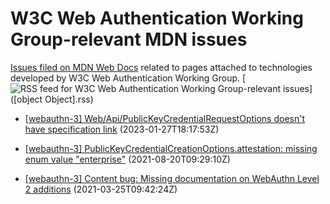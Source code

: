 # W3C Web Authentication Working Group-relevant MDN issues

[Issues filed on MDN Web Docs](https://github.com/mdn/content/issues) related to pages attached to technologies developed by W3C Web Authentication Working Group. [![RSS feed for W3C Web Authentication Working Group-relevant issues](https://www.w3.org/QA/2007/04/feed_icon)]([object Object].rss)

* [[webauthn-3] Web/Api/PublicKeyCredentialRequestOptions doesn't have specification link](https://github.com/mdn/content/issues/23935) (2023-01-27T18:17:53Z)
  
* [[webauthn-3] PublicKeyCredentialCreationOptions.attestation: missing enum value "enterprise"](https://github.com/mdn/content/issues/8126) (2021-08-20T09:29:10Z)
  
* [[webauthn-3] Content bug: Missing documentation on WebAuthn Level 2 additions](https://github.com/mdn/content/issues/3488) (2021-03-25T09:42:24Z)
  
